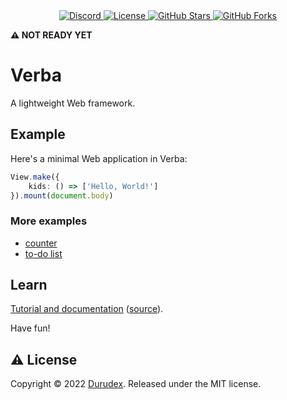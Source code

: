 <div align="center">
    <a href="https://discord.gg/4qcXbeVehZ">
        <img alt="Discord" src="https://img.shields.io/discord/882288646517035028?label=%F0%9F%92%AC%20discord">
    </a>
    <a href="https://github.com/durudex/verba/blob/main/COPYING">
        <img alt="License" src="https://img.shields.io/github/license/durudex/verba?label=%F0%9F%93%95%20license">
    </a>
    <a href="https://github.com/durudex/verba/stargazers">
        <img alt="GitHub Stars" src="https://img.shields.io/github/stars/durudex/verba?label=%E2%AD%90%20stars&logo=sdf">
    </a>
    <a href="https://github.com/durudex/verba/network">
        <img alt="GitHub Forks" src="https://img.shields.io/github/forks/durudex/verba?label=%F0%9F%93%81%20forks">
    </a>
</div>

**️️️️⚠ NOT READY YET**

# Verba

A lightweight Web framework.

## Example

Here's a minimal Web application in Verba:

```ts
View.make({
	kids: () => ['Hello, World!']
}).mount(document.body)
```

### More examples

- [counter](./examples/counter)
- [to-do list](./examples/todo)

## Learn

[Tutorial and documentation](https://verba.durudex.com/) ([source](./docs)).

Have fun!

## ⚠️ License

Copyright © 2022 [Durudex](https://github.com/durudex). Released under the MIT license.
